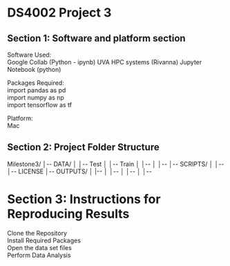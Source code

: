 # DS4002 Project 3

## Section 1: Software and platform section
Software Used: <br>
Google Collab (Python - ipynb)
UVA HPC systems (Rivanna) 
Jupyter Notebook (python) 

Packages Required:<br>
import pandas as pd<br>
import numpy as np<br>
import tensorflow as tf<br>

Platform:<br>
Mac 

## Section 2: Project Folder Structure<br>
Milestone3/
│-- DATA/
│   │-- Test
│   │-- Train
│   │-- 
│   │-- 
│-- SCRIPTS/
│   │-- 
│-- LICENSE
│-- OUTPUTS/
│   |-- 
│   │-- 
│   │-- 
│   │-- 

# Section 3: Instructions for Reproducing Results<br>
Clone the Repository<br>
Install Required Packages<br>
Open the data set files <br>
Perform Data Analysis<br>

